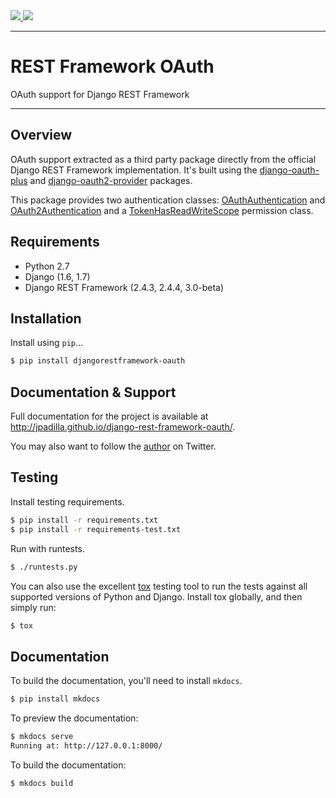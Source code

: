 <div class="badges">
    <a href="http://travis-ci.org/jpadilla/django-rest-framework-oauth?branch=master">
        <img src="https://secure.travis-ci.org/jpadilla/django-rest-framework-oauth.png?branch=master">
    </a>
    <a href="https://pypi.python.org/pypi/djangorestframework-oauth">
        <img src="https://img.shields.io/pypi/v/djangorestframework-oauth.svg">
    </a>
</div>

---

# REST Framework OAuth

OAuth support for Django REST Framework

---

## Overview

OAuth support extracted as a third party package directly from the official Django REST Framework implementation. It's built using the [django-oauth-plus][django-oauth-plus] and [django-oauth2-provider][django-oauth2-provider] packages.

This package provides two authentication classes: [OAuthAuthentication][oauth-authentication] and [OAuth2Authentication][oauth2-authentication] and a [TokenHasReadWriteScope][token-has-read-write-scope] permission class.

## Requirements

* Python 2.7
* Django (1.6, 1.7)
* Django REST Framework (2.4.3, 2.4.4, 3.0-beta)

## Installation

Install using `pip`...

```bash
$ pip install djangorestframework-oauth
```

## Documentation & Support

Full documentation for the project is available at http://jpadilla.github.io/django-rest-framework-oauth/.

You may also want to follow the [author][jpadilla] on Twitter.

## Testing

Install testing requirements.

```bash
$ pip install -r requirements.txt
$ pip install -r requirements-test.txt
```

Run with runtests.

```bash
$ ./runtests.py
```

You can also use the excellent [tox](http://tox.readthedocs.org/en/latest/) testing tool to run the tests against all supported versions of Python and Django. Install tox globally, and then simply run:

```bash
$ tox
```

## Documentation

To build the documentation, you'll need to install `mkdocs`.

```bash
$ pip install mkdocs
```

To preview the documentation:

```bash
$ mkdocs serve
Running at: http://127.0.0.1:8000/
```

To build the documentation:

```bash
$ mkdocs build
```

[oauth-authentication]: authentication.md#oauthauthentication
[oauth2-authentication]: authentication.md#oauth2authentication
[token-has-read-write-scope]: permissions.md#tokenhasreadwritescope
[django-oauth-plus]: http://code.larlet.fr/django-oauth-plus/wiki/Home
[django-oauth2-provider]: http://django-oauth2-provider.readthedocs.org/
[jpadilla]: https://twitter.com/jpadilla_

